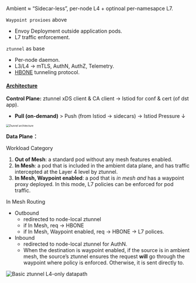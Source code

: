Ambient ≈ “Sidecar-less”, per-node L4 + optinoal per-namesapce L7.

`Waypoint proxioes` above

- Envoy Deployment outside application pods.
- L7 traffic enforcement.

`ztunnel` as base

- Per-node daemon.
- L3/L4 → mTLS, AuthN, AuthZ, Telemetry.
- [HBONE](https://istio.io/latest/docs/ambient/architecture/hbone/) tunneling protocol.

#### [Architecture](https://istio.io/latest/docs/ambient/architecture/)

**Control Plane:** ztunnel xDS client & CA client → Istiod for conf & cert (of dst app).

- **Pull (on-demand)** > Push (from Istiod → sidecars) → Istiod Pressure ↓



<img src="https://istio.io/latest/docs/ambient/architecture/control-plane/ztunnel-architecture.png" alt="Ztunnel architecture" style="zoom: 50%;" />



**Data Plane：**

Workload Category

1. **Out of Mesh**: a standard pod without any mesh features enabled.
2. **In Mesh**: a pod that is included in the ambient data plane, and has traffic intercepted at the Layer 4 level by ztunnel.
3. **In Mesh, Waypoint enabled**: a pod that is *in mesh* *and* has a waypoint proxy deployed. In this mode, L7 policies can be enforced for pod traffic.



In Mesh Routing

- Outbound
  - redirected to node-local ztunnel
  - if In Mesh, req → HBONE
  - if In Mesh, Waypoint enabled, req → HBONE → L7 polices.
- Inbound
  - redirected to node-local ztunnel for AuthN.
  - When the destination is waypoint enabled, if the source is in ambient mesh, the source’s ztunnel ensures the request **will** go through the waypoint where policy is enforced. Otherwise, it is sent directly to.



![Basic ztunnel L4-only datapath](https://istio.io/latest/docs/ambient/architecture/data-plane/ztunnel-datapath-1.png)

